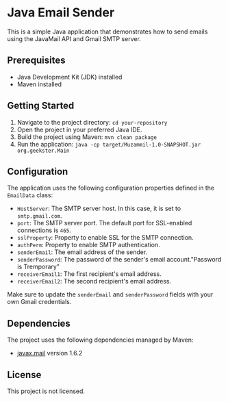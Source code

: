# Java Email Sender

This is a simple Java application that demonstrates how to send emails using the JavaMail API and Gmail SMTP server.

## Prerequisites
- Java Development Kit (JDK) installed
- Maven installed

## Getting Started
1. Navigate to the project directory: `cd your-repository`
2. Open the project in your preferred Java IDE.
3. Build the project using Maven: `mvn clean package`
4. Run the application: `java -cp target/Muzammil-1.0-SNAPSHOT.jar org.geekster.Main`

## Configuration
The application uses the following configuration properties defined in the `EmailData` class:
- `HostServer`: The SMTP server host. In this case, it is set to `smtp.gmail.com`.
- `port`: The SMTP server port. The default port for SSL-enabled connections is `465`.
- `sslProperty`: Property to enable SSL for the SMTP connection.
- `authPerm`: Property to enable SMTP authentication.
- `senderEmail`: The email address of the sender.
- `senderPassword`: The password of the sender's email account."Password is Tremporary"
- `receiverEmail1`: The first recipient's email address.
- `receiverEmail2`: The second recipient's email address.

Make sure to update the `senderEmail` and `senderPassword` fields with your own Gmail credentials.

## Dependencies
The project uses the following dependencies managed by Maven:
- [javax.mail](https://mvnrepository.com/artifact/com.sun.mail/javax.mail) version 1.6.2

## License
This project is not licensed.
